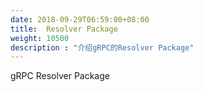 ```yaml
---
date: 2018-09-29T06:59:00+08:00
title:  Resolver Package
weight: 10500
description : "介绍gRPC的Resolver Package"
---
```


gRPC Resolver Package

 